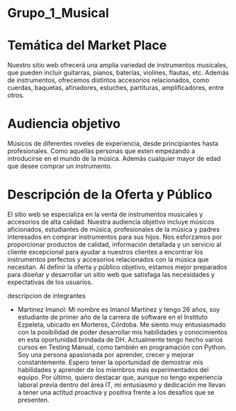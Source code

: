 # Grupo_1_Musical

# Temática del Market Place

Nuestro sitio web ofrecerá una amplia variedad de instrumentos musicales, que pueden incluir guitarras, pianos, baterías, violines, flautas, etc.
Además de instrumentos, ofrecemos distintos accesorios relacionados, como cuerdas, baquetas, afinadores, estuches, partituras, amplificadores, entre otros.

# Audiencia objetivo

Músicos de diferentes niveles de experiencia, desde principiantes hasta profesionales. Como aquellas personas que esten empezando a introducirse en el mundo de la música. Además cualquier mayor de edad que desee comprar un instrumento.

# Descripción de la Oferta y Público

El sitio web se especializa en la venta de instrumentos musicales y accesorios de alta calidad.
Nuestra audiencia objetivo incluye músicos aficionados, estudiantes de música, profesionales de la música y padres interesados en comprar instrumentos para sus hijos.
Nos esforzamos por proporcionar productos de calidad, información detallada y un servicio al cliente excepcional para ayudar a nuestros clientes a encontrar los instrumentos perfectos y accesorios relacionados con la música que necesitan.
Al definir la oferta y  público objetivo, estamos mejor preparados para diseñar y desarrollar un sitio web que satisfaga las necesidades y expectativas de los usuarios.


descripcion de integrantes

- Martinez Imanol: Mi nombre es Imanol Martínez y tengo 26 años, soy estudiante de primer año de la carrera de software en el Instituto Ezpeleta, ubicado en Morteros, Córdoba. Me siento muy entusiasmado con la posibilidad de poder desarrollar mis habilidades y conocimientos en esta oportunidad brindada de DH. Actualmente tengo hecho varios cursos en Testing Manual, como también en programación con Python. Soy una persona apasionada por aprender, crecer y mejorar constantemente. Espero tener la oportunidad de demostrar mis habilidades y aprender de los miembros más experimentados del equipo. Por último, quiero destacar que, aunque no tengo experiencia laboral previa dentro del área IT, mi entusiasmo y dedicación me llevan a tener una actitud proactiva y positiva frente a los desafíos que se presenten.
